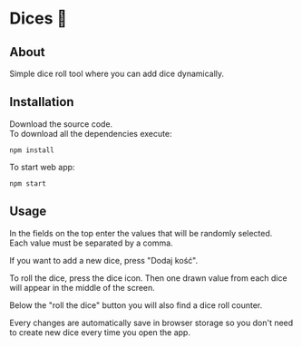 # Dices 🎲

## About
  Simple dice roll tool where you can add dice dynamically.
  
## Installation

Download the source code.  
To download all the dependencies execute:

```
npm install
```

To start web app:
```
npm start
```

## Usage

In the fields on the top enter the values that will be randomly selected.   
Each value must be separated by a comma.   

If you want to add a new dice, press "Dodaj kość".    

To roll the dice, press the dice icon. Then one drawn value from each dice will appear in the middle of the screen.   

Below the "roll the dice" button you will also find a dice roll counter.

Every changes are automatically save in browser storage so you don't need to create new dice every time you open the app.
